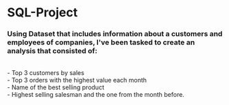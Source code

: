 # SQL-Project
<h3>Using Dataset that includes information about a customers and employees of companies,
I've been tasked to create an analysis that consisted of:</h3>
<br>
- Top 3 customers by sales
<br>
- Top 3 orders with the highest value each month
<br>
- Name of the best selling product
<br>
- Highest selling salesman and the one from the month before.

